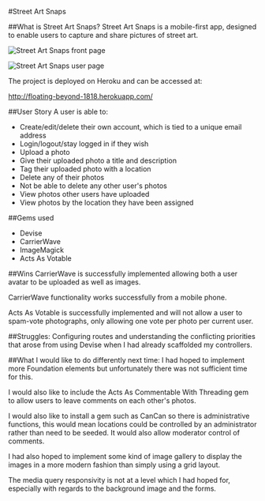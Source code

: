 #Street Art Snaps


##What is Street Art Snaps?
Street Art Snaps is a mobile-first app, designed to enable users to capture and share pictures of street art.

![Street Art Snaps front page](http://i.imgur.com/bcf8CDQ.png)

![Street Art Snaps user page](http://i.imgur.com/dIbgBOs.png)

The project is deployed on Heroku and can be accessed at:

<http://floating-beyond-1818.herokuapp.com/>

##User Story
A user is able to:
* Create/edit/delete their own account, which is tied to a unique email address
* Login/logout/stay logged in if they wish 
* Upload a photo
* Give their uploaded photo a title and description
* Tag their uploaded photo with a location
* Delete any of their photos
* Not be able to delete any other user's photos
* View photos other users have uploaded
* View photos by the location they have been assigned


##Gems used
* Devise
* CarrierWave
* ImageMagick
* Acts As Votable


##Wins
CarrierWave is successfully implemented allowing both a user avatar to be uploaded as well as images.

CarrierWave functionality works successfully from a mobile phone.

Acts As Votable is successfully implemented and will not allow a user to spam-vote photographs, only allowing one vote per photo per current user.

##Struggles:
Configuring routes and understanding the conflicting priorities that arose from using Devise when I had already scaffolded my controllers.


##What I would like to do differently next time:
I had hoped to implement more Foundation elements but unfortunately there was not sufficient time for this.

I would also like to include the Acts As Commentable With Threading gem to allow users to leave comments on each other's photos.

I would also like to install a gem such as CanCan so there is administrative functions, this would mean locations could be controlled by an administrator rather than need to be seeded.  It would also allow moderator control of comments.
	
I had also hoped to implement some kind of image gallery  to display the images in a more modern fashion than simply using a grid layout.

The media query responsivity is not at a level which I had hoped for, especially with regards to the background image and the forms.  

